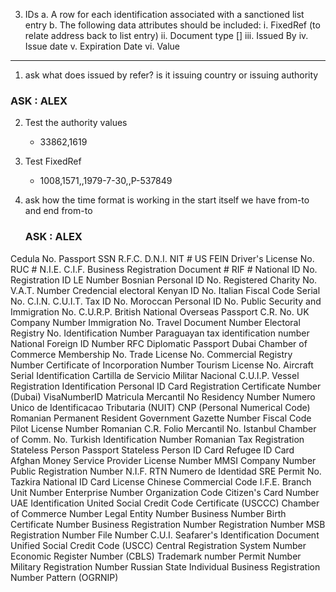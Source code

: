 3. IDs
    a. A row for each identification associated with a sanctioned list entry
    b. The following data attributes should be included:
        i. FixedRef (to relate address back to list entry)
        ii. Document type [<IDRegDocTypeValues>]
        iii. Issued By
        iv. Issue date
        v. Expiration Date
        vi. Value
________________________________

1. ask what does issued by refer? is it issuing country or issuing authority
  ### ASK : ALEX
2. Test the authority values 
   - 33862,1619

3. Test FixedRef
    - 1008,1571,,1979-7-30,,P-537849

4. ask how the time format is working in the start itself we have from-to and end from-to
    ### ASK : ALEX

<IDRegDocTypeValues>
      <IDRegDocType ID="1570">Cedula No.</IDRegDocType>
      <IDRegDocType ID="1571">Passport</IDRegDocType>
      <IDRegDocType ID="1572">SSN</IDRegDocType>
      <IDRegDocType ID="1573">R.F.C.</IDRegDocType>
      <IDRegDocType ID="1574">D.N.I.</IDRegDocType>
      <IDRegDocType ID="1575">NIT #</IDRegDocType>
      <IDRegDocType ID="1576">US FEIN</IDRegDocType>
      <IDRegDocType ID="1577">Driver's License No.</IDRegDocType>
      <IDRegDocType ID="1578">RUC #</IDRegDocType>
      <IDRegDocType ID="1579">N.I.E.</IDRegDocType>
      <IDRegDocType ID="1580">C.I.F.</IDRegDocType>
      <IDRegDocType ID="1581">Business Registration Document #</IDRegDocType>
      <IDRegDocType ID="1582">RIF #</IDRegDocType>
      <IDRegDocType ID="1584">National ID No.</IDRegDocType>
      <IDRegDocType ID="1585">Registration ID</IDRegDocType>
      <IDRegDocType ID="1586">LE Number</IDRegDocType>
      <IDRegDocType ID="1587">Bosnian Personal ID No.</IDRegDocType>
      <IDRegDocType ID="1588">Registered Charity No.</IDRegDocType>
      <IDRegDocType ID="1589">V.A.T. Number</IDRegDocType>
      <IDRegDocType ID="1590">Credencial electoral</IDRegDocType>
      <IDRegDocType ID="1591">Kenyan ID No.</IDRegDocType>
      <IDRegDocType ID="1592">Italian Fiscal Code</IDRegDocType>
      <IDRegDocType ID="1593">Serial No.</IDRegDocType>
      <IDRegDocType ID="1594">C.I.N.</IDRegDocType>
      <IDRegDocType ID="1595">C.U.I.T.</IDRegDocType>
      <IDRegDocType ID="1596">Tax ID No.</IDRegDocType>
      <IDRegDocType ID="1597">Moroccan Personal ID No.</IDRegDocType>
      <IDRegDocType ID="1598">Public Security and Immigration No.</IDRegDocType>
      <IDRegDocType ID="1600">C.U.R.P.</IDRegDocType>
      <IDRegDocType ID="1601">British National Overseas Passport</IDRegDocType>
      <IDRegDocType ID="1602">C.R. No.</IDRegDocType>
      <IDRegDocType ID="1603">UK Company Number</IDRegDocType>
      <IDRegDocType ID="1604">Immigration No.</IDRegDocType>
      <IDRegDocType ID="1605">Travel Document Number</IDRegDocType>
      <IDRegDocType ID="1607">Electoral Registry No.</IDRegDocType>
      <IDRegDocType ID="1608">Identification Number</IDRegDocType>
      <IDRegDocType ID="1609">Paraguayan tax identification number</IDRegDocType>
      <IDRegDocType ID="1611">National Foreign ID Number</IDRegDocType>
      <IDRegDocType ID="1612">RFC</IDRegDocType>
      <IDRegDocType ID="1613">Diplomatic Passport</IDRegDocType>
      <IDRegDocType ID="1614">Dubai Chamber of Commerce Membership No.</IDRegDocType>
      <IDRegDocType ID="1615">Trade License No.</IDRegDocType>
      <IDRegDocType ID="1619">Commercial Registry Number</IDRegDocType>
      <IDRegDocType ID="1620">Certificate of Incorporation Number</IDRegDocType>
      <IDRegDocType ID="1621">Tourism License No.</IDRegDocType>
      <IDRegDocType ID="1623">Aircraft Serial Identification</IDRegDocType>
      <IDRegDocType ID="1624">Cartilla de Servicio Militar Nacional</IDRegDocType>
      <IDRegDocType ID="1625">C.U.I.P.</IDRegDocType>
      <IDRegDocType ID="1626">Vessel Registration Identification</IDRegDocType>
      <IDRegDocType ID="1627">Personal ID Card</IDRegDocType>
      <IDRegDocType ID="1629">Registration Certificate Number (Dubai)</IDRegDocType>
      <IDRegDocType ID="1630">VisaNumberID</IDRegDocType>
      <IDRegDocType ID="1631">Matricula Mercantil No</IDRegDocType>
      <IDRegDocType ID="1632">Residency Number</IDRegDocType>
      <IDRegDocType ID="1633">Numero Unico de Identificacao Tributaria (NUIT)</IDRegDocType>
      <IDRegDocType ID="1634">CNP (Personal Numerical Code)</IDRegDocType>
      <IDRegDocType ID="1635">Romanian Permanent Resident</IDRegDocType>
      <IDRegDocType ID="1636">Government Gazette Number</IDRegDocType>
      <IDRegDocType ID="1638">Fiscal Code</IDRegDocType>
      <IDRegDocType ID="1639">Pilot License Number</IDRegDocType>
      <IDRegDocType ID="1642">Romanian C.R.</IDRegDocType>
      <IDRegDocType ID="1643">Folio Mercantil No.</IDRegDocType>
      <IDRegDocType ID="1644">Istanbul Chamber of Comm. No.</IDRegDocType>
      <IDRegDocType ID="1645">Turkish Identification Number</IDRegDocType>
      <IDRegDocType ID="1646">Romanian Tax Registration</IDRegDocType>
      <IDRegDocType ID="1647">Stateless Person Passport</IDRegDocType>
      <IDRegDocType ID="1648">Stateless Person ID Card</IDRegDocType>
      <IDRegDocType ID="1649">Refugee ID Card</IDRegDocType>
      <IDRegDocType ID="91236">Afghan Money Service Provider License Number</IDRegDocType>
      <IDRegDocType ID="91264">MMSI</IDRegDocType>
      <IDRegDocType ID="91412">Company Number</IDRegDocType>
      <IDRegDocType ID="91475">Public Registration Number</IDRegDocType>
      <IDRegDocType ID="91478">N.I.F.</IDRegDocType>
      <IDRegDocType ID="91481">RTN</IDRegDocType>
      <IDRegDocType ID="91482">Numero de Identidad</IDRegDocType>
      <IDRegDocType ID="91484">SRE Permit No.</IDRegDocType>
      <IDRegDocType ID="91492">Tazkira National ID Card</IDRegDocType>
      <IDRegDocType ID="91504">License</IDRegDocType>
      <IDRegDocType ID="91508">Chinese Commercial Code</IDRegDocType>
      <IDRegDocType ID="91712">I.F.E.</IDRegDocType>
      <IDRegDocType ID="91719">Branch Unit Number</IDRegDocType>
      <IDRegDocType ID="91720">Enterprise Number</IDRegDocType>
      <IDRegDocType ID="91721">Organization Code</IDRegDocType>
      <IDRegDocType ID="91739">Citizen's Card Number</IDRegDocType>
      <IDRegDocType ID="91740">UAE Identification</IDRegDocType>
      <IDRegDocType ID="91747">United Social Credit Code Certificate (USCCC)</IDRegDocType>
      <IDRegDocType ID="91751">Chamber of Commerce Number</IDRegDocType>
      <IDRegDocType ID="91752">Legal Entity Number</IDRegDocType>
      <IDRegDocType ID="91753">Business Number</IDRegDocType>
      <IDRegDocType ID="91759">Birth Certificate Number</IDRegDocType>
      <IDRegDocType ID="91760">Business Registration Number</IDRegDocType>
      <IDRegDocType ID="91761">Registration Number</IDRegDocType>
      <IDRegDocType ID="91812">MSB Registration Number</IDRegDocType>
      <IDRegDocType ID="91835">File Number</IDRegDocType>
      <IDRegDocType ID="91854">C.U.I.</IDRegDocType>
      <IDRegDocType ID="91891">Seafarer's Identification Document</IDRegDocType>
      <IDRegDocType ID="92001">Unified Social Credit Code (USCC)</IDRegDocType>
      <IDRegDocType ID="92067">Central Registration System Number</IDRegDocType>
      <IDRegDocType ID="92121">Economic Register Number (CBLS)</IDRegDocType>
      <IDRegDocType ID="92158">Trademark number</IDRegDocType>
      <IDRegDocType ID="92159">Permit Number</IDRegDocType>
      <IDRegDocType ID="92728">Military Registration Number</IDRegDocType>
      <IDRegDocType ID="92772">Russian State Individual Business Registration Number Pattern (OGRNIP)</IDRegDocType>
    </IDRegDocTypeValues>